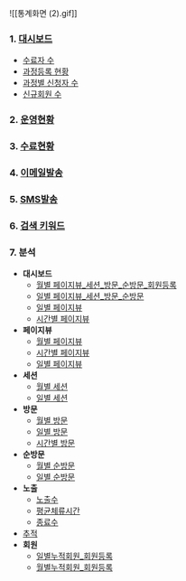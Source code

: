 
![[통계화면 (2).gif]]
### 1. [대시보드](통계-대시보드.md)  
   - [수료자 수](대시보드-수료자수.md)  
   - [과정등록 현황](대시보드-과정등록현황.md)  
   - [과정별 신청자 수](대시보드-과정별신청자수.md)  
   - [신규회원 수](대시보드-신규회원수.md)

### 2. [운영현황](운영현황.md)

### 3. [수료현황](수료현황.md)

### 4. [이메일발송](이메일발송.md)

### 5. [SMS발송](SMS발송.md)

### 6. [검색 키워드](검색키워드.md)

### 7. 분석  
   - **대시보드**
      - [월별 페이지뷰_세션_방문_순방문_회원등록](분석-대시보드(월별페이지뷰_세션_방문_순방문_회원등록).md)
      - [일별 페이지뷰_세션_방문_순방문](분석-대시보드(일별페이지뷰_세션_방문_순방문).md)
      - [일별 페이지뷰](분석-페이지뷰(일별페이지뷰).md)  
      - [시간별 페이지뷰](분석-대시보드(시간별페이지뷰).md)
   - **페이지뷰**
      - [월별 페이지뷰](분석-페이지뷰(월별페이지뷰).md) 
      - [시간별 페이지뷰](분석-페이지뷰(시간별페이지뷰).md)
      - [일별 페이지뷰](분석-페이지뷰(일별페이지뷰).md)  
   - **세션**
      - [월별 세션](분석-세션(월별세션).md) 
      - [일별 세션](분석-세션(일별세션).md)
   - **방문** 
      - [월별 방문](분석-방문(월별방문).md)  
      - [일별 방문](분석-방문(일별방문).md)  
      - [시간별 방문](분석-방문(시간별방문).md)
   - **순방문**
      - [월별 순방문](분석-순방문(월별순방문).md) 
      - [일별 순방문](분석-순방문(일별순방문).md)   
   - **노출**  
      - [노출수](분석-노출(노출수).md)   
      - [평균체류시간](분석-노출(평균체류시간).md)  
      - [종료수](분석-노출(종료수).md)
   - [추적](분석-추적.md)  
   - **회원**
      - [일별누적회원_회원등록](분석-회원(일별누적회원_회원등록).md)
      - [월별누적회원_회원등록](분석-회원(월별누적회원_회원등록).md)
